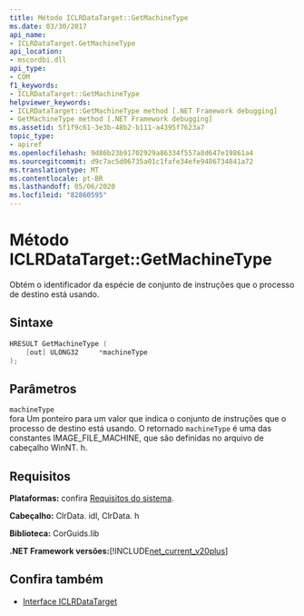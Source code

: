```yaml
---
title: Método ICLRDataTarget::GetMachineType
ms.date: 03/30/2017
api_name:
- ICLRDataTarget.GetMachineType
api_location:
- mscordbi.dll
api_type:
- COM
f1_keywords:
- ICLRDataTarget::GetMachineType
helpviewer_keywords:
- ICLRDataTarget::GetMachineType method [.NET Framework debugging]
- GetMachineType method [.NET Framework debugging]
ms.assetid: 5f1f9c61-3e3b-48b2-b111-a4395f7623a7
topic_type:
- apiref
ms.openlocfilehash: 9d86b23b91702929a86334f557a8d647e19861a4
ms.sourcegitcommit: d9c7ac5d06735a01c1fafe34efe9486734841a72
ms.translationtype: MT
ms.contentlocale: pt-BR
ms.lasthandoff: 05/06/2020
ms.locfileid: "82860595"
---
```

# <a name="iclrdatatargetgetmachinetype-method"></a>Método ICLRDataTarget::GetMachineType
Obtém o identificador da espécie de conjunto de instruções que o processo de destino está usando.  
  
## <a name="syntax"></a>Sintaxe  
  
```cpp  
HRESULT GetMachineType (  
    [out] ULONG32     *machineType  
);  
```  
  
## <a name="parameters"></a>Parâmetros  
 `machineType`  
 fora Um ponteiro para um valor que indica o conjunto de instruções que o processo de destino está usando. O retornado `machineType` é uma das constantes IMAGE_FILE_MACHINE, que são definidas no arquivo de cabeçalho WinNT. h.  
  
## <a name="requirements"></a>Requisitos  
 **Plataformas:** confira [Requisitos do sistema](../../get-started/system-requirements.md).  
  
 **Cabeçalho:** ClrData. idl, ClrData. h  
  
 **Biblioteca:** CorGuids.lib  
  
 **.NET Framework versões:**[!INCLUDE[net_current_v20plus](../../../../includes/net-current-v20plus-md.md)]  
  
## <a name="see-also"></a>Confira também

- [Interface ICLRDataTarget](iclrdatatarget-interface.md)

